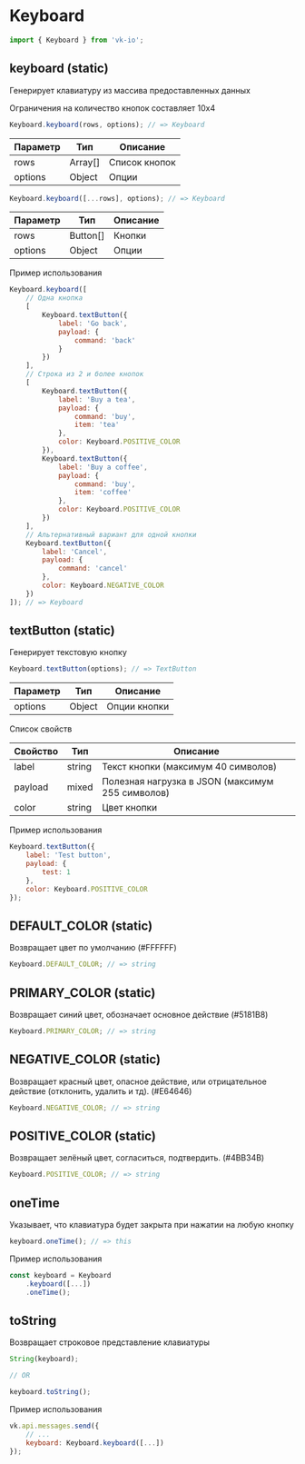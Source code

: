 # Keyboard

```js
import { Keyboard } from 'vk-io';
```

## keyboard (static)

Генерирует клавиатуру из массива предоставленных данных

Ограничения на количество кнопок составляет 10x4

```js
Keyboard.keyboard(rows, options); // => Keyboard
```

| Параметр | Тип     | Описание      |
|----------|---------|---------------|
| rows     | Array[] | Список кнопок |
| options  | Object  | Опции        |

```js
Keyboard.keyboard([...rows], options); // => Keyboard
```

| Параметр | Тип      | Описание |
|----------|----------|----------|
| rows     | Button[] | Кнопки   |
| options  | Object   | Опции    |

Пример использования

```js
Keyboard.keyboard([
	// Одна кнопка
	[
		Keyboard.textButton({
			label: 'Go back',
			payload: {
				command: 'back'
			}
		})
	],
	// Строка из 2 и более кнопок
	[
		Keyboard.textButton({
			label: 'Buy a tea',
			payload: {
				command: 'buy',
				item: 'tea'
			},
			color: Keyboard.POSITIVE_COLOR
		}),
		Keyboard.textButton({
			label: 'Buy a coffee',
			payload: {
				command: 'buy',
				item: 'coffee'
			},
			color: Keyboard.POSITIVE_COLOR
		})
	],
	// Альтернативный вариант для одной кнопки
	Keyboard.textButton({
		label: 'Cancel',
		payload: {
			command: 'cancel'
		},
		color: Keyboard.NEGATIVE_COLOR
	})
]); // => Keyboard
```

## textButton (static)

Генерирует текстовую кнопку

```js
Keyboard.textButton(options); // => TextButton
```

| Параметр | Тип    | Описание     |
|----------|--------|--------------|
| options  | Object | Опции кнопки |

Список свойств

| Свойство | Тип    | Описание                                         |
|----------|--------|--------------------------------------------------|
| label    | string | Текст кнопки (максимум 40 символов)              |
| payload  | mixed  | Полезная нагрузка в JSON (максимум 255 символов) |
| color    | string | Цвет кнопки                                      |

Пример использования

```js
Keyboard.textButton({
	label: 'Test button',
	payload: {
		test: 1
	},
	color: Keyboard.POSITIVE_COLOR
});
```

## DEFAULT_COLOR (static)

Возвращает цвет по умолчанию (#FFFFFF)

```js
Keyboard.DEFAULT_COLOR; // => string
```

## PRIMARY_COLOR (static)

Возвращает синий цвет, обозначает основное действие (#5181B8)

```js
Keyboard.PRIMARY_COLOR; // => string
```

## NEGATIVE_COLOR (static)

Возвращает красный цвет, опасное действие, или отрицательное действие (отклонить, удалить и тд). (#E64646)

```js
Keyboard.NEGATIVE_COLOR; // => string
```

## POSITIVE_COLOR (static)

Возвращает зелёный цвет, согласиться, подтвердить. (#4BB34B)

```js
Keyboard.POSITIVE_COLOR; // => string
```

## oneTime

Указывает, что клавиатура будет закрыта при нажатии на любую кнопку

```js
keyboard.oneTime(); // => this
```

Пример использования

```js
const keyboard = Keyboard
	.keyboard([...])
	.oneTime();
```

## toString
Возвращает строковое представление клавиатуры

```js
String(keyboard);

// OR

keyboard.toString();
```

Пример использования

```js
vk.api.messages.send({
	// ...
	keyboard: Keyboard.keyboard([...])
});
```
